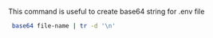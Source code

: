 This command is useful to create base64 string for .env file
```bash
 base64 file-name | tr -d '\n'
```
 
 